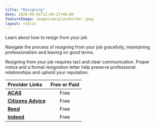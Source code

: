 ```yaml
---
title: "Resigning"
date: 2020-09-01T12:49:27+06:00
featureImage: images/ma/placeholder.jpeg
layout: static
---
```


Learn about how to resign from your job.

Navigate the process of resigning from your job gracefully, maintaining professionalism and leaving on good terms.

Resigning from your job requires tact and clear communication. Proper notice and a formal resignation letter help preserve professional relationships and uphold your reputation.

| Provider Links      | Free or Paid  |  
| :-----------          | :--------------:      |  
| [**ACAS**](https://www.acas.org.uk/resignation-letter-template) | Free  | 
| [**Citizens Advice**](https://www.citizensadvice.org.uk/work/resigning/deciding-whether-to-resign/) | Free  | 
| [**Reed**](https://www.reed.co.uk/career-advice/how-to-resign/) | Free  | 
| [**Indeed**](https://uk.indeed.com/) | Free  | 
  

<br/><br/>






